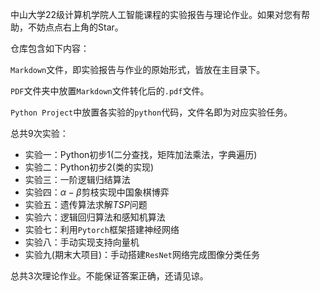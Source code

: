 中山大学22级计算机学院人工智能课程的实验报告与理论作业。如果对您有帮助，不妨点点右上角的Star。

仓库包含如下内容：

`Markdown`文件，即实验报告与作业的原始形式，皆放在主目录下。

`PDF`文件夹中放置`Markdown`文件转化后的`.pdf`文件。

`Python Project`中放置各实验的`python`代码，文件名即为对应实验任务。

总共9次实验：
* 实验一：Python初步1(二分查找，矩阵加法乘法，字典遍历)
* 实验二：Python初步2(类的实现)
* 实验三：一阶逻辑归结算法
* 实验四：$\alpha-\beta$剪枝实现中国象棋博弈
* 实验五：遗传算法求解$TSP$问题
* 实验六：逻辑回归算法和感知机算法
* 实验七：利用`Pytorch`框架搭建神经网络
* 实验八：手动实现支持向量机
* 实验九(期末大项目)：手动搭建`ResNet`网络完成图像分类任务

总共3次理论作业。不能保证答案正确，还请见谅。
